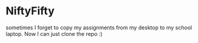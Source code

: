# NiftyFifty
sometimes I forget to copy my assignments from my desktop to my school laptop. Now I can just clone the repo :)
